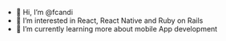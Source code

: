 - 👋 Hi, I’m @fcandi
- 👀 I’m interested in React, React Native and Ruby on Rails
- 🌱 I’m currently learning more about mobile App development

<!---
fcandi/fcandi is a ✨ special ✨ repository because its `README.md` (this file) appears on your GitHub profile.
You can click the Preview link to take a look at your changes.
--->
